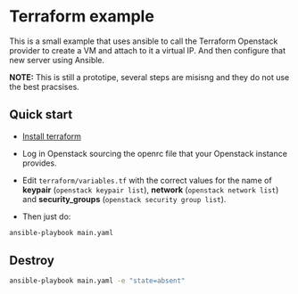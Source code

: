 # Terraform example

This is a small example that uses ansible to call the Terraform Openstack provider to create a VM and attach to it a virtual IP. And then configure that new server using Ansible.

**NOTE:** This is still a prototipe, several steps are misisng and they do not use the best pracsises.

## Quick start

* [Install terraform](https://www.terraform.io/downloads.html)

* Log in Openstack sourcing the openrc file that your Openstack instance provides.

* Edit `terraform/variables.tf` with the correct values for the name of **keypair** (`openstack keypair list`), **network** (`openstack network list`) and **security_groups** (`openstack security group list`).

* Then just do:

```sh
ansible-playbook main.yaml
```

## Destroy

```sh
ansible-playbook main.yaml -e "state=absent"
```

